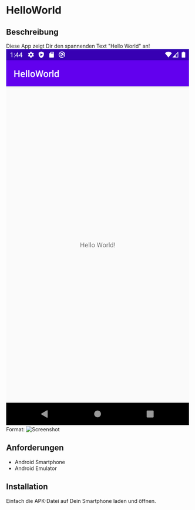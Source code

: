 # HelloWorld
## Beschreibung
Diese App zeigt Dir den spannenden Text "Hello World" an!
![Screenshot](/images/screenshot.png)
Format: ![Screenshot](url)
## Anforderungen
  - Android Smartphone
  - Android Emulator

## Installation
Einfach die APK-Datei auf Dein Smartphone laden und öffnen.
